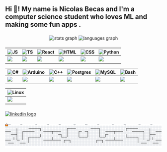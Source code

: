 <h2 align="left">Hi 👋! My name is Nicolas Becas and I'm a computer science student who loves ML and making some fun apps .</h2>

###

<div align="center">
  <img src="https://github-readme-stats.vercel.app/api?username=blackcat112&hide_title=false&hide_rank=false&show_icons=true&include_all_commits=true&count_private=true&disable_animations=false&theme=dracula&locale=en&hide_border=false&order=1" height="150" alt="stats graph"  />
  <img src="https://github-readme-stats.vercel.app/api/top-langs?username=blackcat112&locale=en&hide_title=false&layout=compact&card_width=320&langs_count=5&theme=dracula&hide_border=false&order=2" height="150" alt="languages graph"  />
</div>

###
| ![JS](https://cdn.jsdelivr.net/gh/devicons/devicon/icons/javascript/javascript-original.svg) | ![TS](https://cdn.jsdelivr.net/gh/devicons/devicon/icons/typescript/typescript-original.svg) | ![React](https://cdn.jsdelivr.net/gh/devicons/devicon/icons/react/react-original.svg) | ![HTML](https://cdn.jsdelivr.net/gh/devicons/devicon/icons/html5/html5-original.svg) | ![CSS](https://cdn.jsdelivr.net/gh/devicons/devicon/icons/css3/css3-original.svg) | ![Python](https://cdn.jsdelivr.net/gh/devicons/devicon/icons/python/python-original.svg) |
|---|---|---|---|---|---|
| <img height="40" src="https://cdn.jsdelivr.net/gh/devicons/devicon/icons/javascript/javascript-original.svg" /> | <img height="40" src="https://cdn.jsdelivr.net/gh/devicons/devicon/icons/typescript/typescript-original.svg" /> | <img height="40" src="https://cdn.jsdelivr.net/gh/devicons/devicon/icons/react/react-original.svg" /> | <img height="40" src="https://cdn.jsdelivr.net/gh/devicons/devicon/icons/html5/html5-original.svg" /> | <img height="40" src="https://cdn.jsdelivr.net/gh/devicons/devicon/icons/css3/css3-original.svg" /> | <img height="40" src="https://cdn.jsdelivr.net/gh/devicons/devicon/icons/python/python-original.svg" /> |

| ![C#](https://cdn.jsdelivr.net/gh/devicons/devicon/icons/csharp/csharp-original.svg) | ![Arduino](https://cdn.jsdelivr.net/gh/devicons/devicon/icons/arduino/arduino-original.svg) | ![C++](https://cdn.jsdelivr.net/gh/devicons/devicon/icons/cplusplus/cplusplus-original.svg) | ![Postgres](https://cdn.jsdelivr.net/gh/devicons/devicon/icons/postgresql/postgresql-original.svg) | ![MySQL](https://cdn.jsdelivr.net/gh/devicons/devicon/icons/mysql/mysql-original.svg) | ![Bash](https://cdn.jsdelivr.net/gh/devicons/devicon/icons/bash/bash-original.svg) |
|---|---|---|---|---|---|
| <img height="40" src="https://cdn.jsdelivr.net/gh/devicons/devicon/icons/csharp/csharp-original.svg" /> | <img height="40" src="https://cdn.jsdelivr.net/gh/devicons/devicon/icons/arduino/arduino-original.svg" /> | <img height="40" src="https://cdn.jsdelivr.net/gh/devicons/devicon/icons/cplusplus/cplusplus-original.svg" /> | <img height="40" src="https://cdn.jsdelivr.net/gh/devicons/devicon/icons/postgresql/postgresql-original.svg" /> | <img height="40" src="https://cdn.jsdelivr.net/gh/devicons/devicon/icons/mysql/mysql-original.svg" /> | <img height="40" src="https://cdn.jsdelivr.net/gh/devicons/devicon/icons/bash/bash-original.svg" /> |

| ![Linux](https://cdn.jsdelivr.net/gh/devicons/devicon/icons/linux/linux-original.svg) |
|---|
| <img height="40" src="https://cdn.jsdelivr.net/gh/devicons/devicon/icons/linux/linux-original.svg" /> |




###

<div align="left">
  <a href="https://www.linkedin.com/in/nicolasbecas/" target="_blank">
    <img src="https://img.shields.io/static/v1?message=LinkedIn&logo=linkedin&label=&color=0077B5&logoColor=white&labelColor=&style=for-the-badge" height="35" alt="linkedin logo"  />
  </a>
</div>

###

<picture>
  <source media="(prefers-color-scheme: dark)" srcset="https://raw.githubusercontent.com/blackcat112/blackcat112/output/pacman-contribution-graph-dark.svg">
  <source media="(prefers-color-scheme: light)" srcset="https://raw.githubusercontent.com/blackcat112/blackcat112/output/pacman-contribution-graph.svg">
  <img alt="pacman contribution graph" src="https://raw.githubusercontent.com/blackcat112/blackcat112/output/pacman-contribution-graph.svg">
</picture>

###
